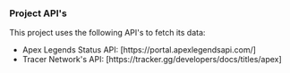 <h3>Project API's</h3>
<p>This project uses the following API's to fetch its data:
<ul>
	<li>Apex Legends Status API: [https://portal.apexlegendsapi.com/]</li>
	<li>Tracer Network's API: [https://tracker.gg/developers/docs/titles/apex]</li>
</ul>
</p>